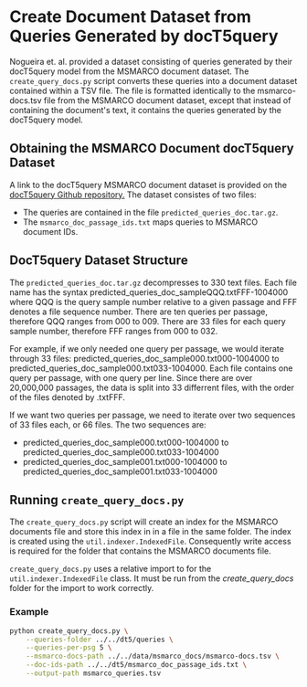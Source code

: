# Create Document Dataset from Queries Generated by docT5query
Nogueira et. al. provided a dataset consisting of queries generated by
their docT5query model from the MSMARCO document dataset. The
`create_query_docs.py` script converts these queries into a document
dataset contained within a TSV file. The file is formatted identically
to the msmarco-docs.tsv file from the MSMARCO document dataset, except
that instead of containing the document's text, it contains the queries
generated by the docT5query model.

## Obtaining the MSMARCO Document docT5query Dataset
A link to the docT5query MSMARCO document dataset is provided on the
[docT5query Github repository.](https://github.com/castorini/docTTTTTquery)
The dataset consistes of two files:
* The queries are contained in the file `predicted_queries_doc.tar.gz`.
* The `msmarco_doc_passage_ids.txt` maps queries to MSMARCO document IDs.

## DocT5query Dataset Structure
The `predicted_queries_doc.tar.gz` decompresses to 330 text files. Each
file name has the syntax predicted_queries_doc_sampleQQQ.txtFFF-1004000
where QQQ is the query sample number relative to a given passage and FFF
denotes a file sequence number. There are ten queries per passage,
therefore QQQ ranges from 000 to 009. There are 33 files for each
query sample number, therefore FFF ranges from 000 to 032.

For example, if we only needed one query per passage, we would iterate
through 33 files: predicted_queries_doc_sample000.txt000-1004000 to 
predicted_queries_doc_sample000.txt033-1004000. Each file contains
one query per passage, with one query per line. Since there are
over 20,000,000 passages, the data is split into 33 differrent
files, with the order of the files denoted by .txtFFF.

If we want two queries per passage, we need to iterate over two
sequences of 33 files each, or 66 files. The two sequences are:
* predicted_queries_doc_sample000.txt000-1004000 to 
    predicted_queries_doc_sample000.txt033-1004000
* predicted_queries_doc_sample001.txt000-1004000 to 
    predicted_queries_doc_sample001.txt033-1004000

## Running `create_query_docs.py`
The `create_query_docs.py` script will create an index for the MSMARCO
documents file and store this index in in a file in the same folder.
The index is created using the `util.indexer.IndexedFile`. Consequently
write access is required for the folder that contains the MSMARCO
documents file.

`create_query_docs.py` uses a relative import to for the
`util.indexer.IndexedFile` class. It must be run from the
*create_query_docs* folder for the import to work correctly.

### Example
```bash
python create_query_docs.py \
    --queries-folder ../../dt5/queries \
    --queries-per-psg 5 \
    --msmarco-docs-path ../../data/msmarco_docs/msmarco-docs.tsv \
    --doc-ids-path ../../dt5/msmarco_doc_passage_ids.txt \
    --output-path msmarco_queries.tsv
```